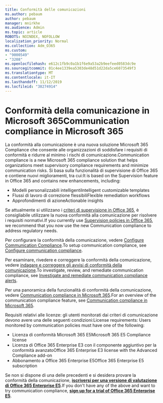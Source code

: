 ```yaml
---
title: Conformità delle comunicazioni
ms.author: pebaum
author: pebaum
manager: mnirkhe
ms.audience: Admin
ms.topic: article
ROBOTS: NOINDEX, NOFOLLOW
localization_priority: Normal
ms.collection: Adm_O365
ms.custom:
- "9000549"
- "3208"
ms.openlocfilehash: e612c1fb9c0a1b1f6e9a53a2b9eefeed0583dc9e
ms.sourcegitcommit: 01c4ee1339ea5303de48d51d22da5ce6073549f3
ms.translationtype: MT
ms.contentlocale: it-IT
ms.lasthandoff: 11/12/2019
ms.locfileid: "38274914"
---
```

# <a name="communication-compliance-in-microsoft-365"></a><span data-ttu-id="ad47a-102">Conformità della comunicazione in Microsoft 365</span><span class="sxs-lookup"><span data-stu-id="ad47a-102">Communication compliance in Microsoft 365</span></span>

<span data-ttu-id="ad47a-103">La conformità alla comunicazione è una nuova soluzione Microsoft 365 Compliance che consente alle organizzazioni di soddisfare i requisiti di conformità e ridurre al minimo i rischi di comunicazione.</span><span class="sxs-lookup"><span data-stu-id="ad47a-103">Communication compliance is a new Microsoft 365 compliance solution that helps organizations meet supervisory compliance requirements and minimize communication risks.</span></span> <span data-ttu-id="ad47a-104">Si basa sulla funzionalità di supervisione di Office 365 e contiene nuovi miglioramenti, tra cui:</span><span class="sxs-lookup"><span data-stu-id="ad47a-104">It is based on the Supervision feature in Office 365 and contains new enhancements, including:</span></span>

- <span data-ttu-id="ad47a-105">Modelli personalizzabili intelligenti</span><span class="sxs-lookup"><span data-stu-id="ad47a-105">Intelligent customizable templates</span></span>
- <span data-ttu-id="ad47a-106">Flussi di lavoro di correzione flessibili</span><span class="sxs-lookup"><span data-stu-id="ad47a-106">Flexible remediation workflows</span></span>
- <span data-ttu-id="ad47a-107">Approfondimenti di azione</span><span class="sxs-lookup"><span data-stu-id="ad47a-107">Actionable insights</span></span>

<span data-ttu-id="ad47a-108">Se attualmente si utilizzano i [criteri di supervisione in Office 365](https://docs.microsoft.com/microsoft-365/compliance/supervision-policies), è consigliabile utilizzare la nuova conformità alla comunicazione per risolvere i requisiti normativi.</span><span class="sxs-lookup"><span data-stu-id="ad47a-108">If you currently use [Supervision policies in Office 365](https://docs.microsoft.com/microsoft-365/compliance/supervision-policies), we recommend that you now use the new Communication compliance to address regulatory needs.</span></span>

<span data-ttu-id="ad47a-109">Per configurare la conformità della comunicazione, vedere [Configure Communication Compliance](https://docs.microsoft.com/microsoft-365/compliance/communication-compliance-configure).</span><span class="sxs-lookup"><span data-stu-id="ad47a-109">To setup communication compliance, see [Configure communication compliance](https://docs.microsoft.com/microsoft-365/compliance/communication-compliance-configure).</span></span>

<span data-ttu-id="ad47a-110">Per esaminare, rivedere e correggere la conformità della comunicazione, vedere [indagare e correggere gli avvisi di conformità della comunicazione](https://docs.microsoft.com/microsoft-365/compliance/communication-compliance-investigate-remediate).</span><span class="sxs-lookup"><span data-stu-id="ad47a-110">To investigate, review, and remediate communication compliance, see [Investigate and remediate communication compliance alerts](https://docs.microsoft.com/microsoft-365/compliance/communication-compliance-investigate-remediate).</span></span>

<span data-ttu-id="ad47a-111">Per una panoramica della funzionalità di conformità della comunicazione, vedere [Communication compliance in Microsoft 365](https://docs.microsoft.com/microsoft-365/compliance/communication-compliance).</span><span class="sxs-lookup"><span data-stu-id="ad47a-111">For an overview of the communication compliance feature, see [Communication compliance in Microsoft 365](https://docs.microsoft.com/microsoft-365/compliance/communication-compliance).</span></span>

<span data-ttu-id="ad47a-112">Requisiti relativi alle licenze: gli utenti monitorati dai criteri di comunicazione devono avere una delle seguenti condizioni:</span><span class="sxs-lookup"><span data-stu-id="ad47a-112">License requirements: Users monitored by communication policies must have one of the following:</span></span>

- <span data-ttu-id="ad47a-113">Licenza di conformità Microsoft 365 E5</span><span class="sxs-lookup"><span data-stu-id="ad47a-113">Microsoft 365 E5 Compliance license</span></span>
- <span data-ttu-id="ad47a-114">Licenza di Office 365 Enterprise E3 con il componente aggiuntivo per la conformità avanzato</span><span class="sxs-lookup"><span data-stu-id="ad47a-114">Office 365 Enterprise E3 license with the Advanced Compliance add-on</span></span>
- <span data-ttu-id="ad47a-115">Abbonamento a Office 365 Enterprise E5</span><span class="sxs-lookup"><span data-stu-id="ad47a-115">Office 365 Enterprise E5 subscription</span></span>

<span data-ttu-id="ad47a-116">Se non si dispone di una delle precedenti e si desidera provare la conformità della comunicazione, **[iscriversi per una versione di valutazione di Office 365 Enterprise E5](https://go.microsoft.com/fwlink/p/?LinkID=698279)**.</span><span class="sxs-lookup"><span data-stu-id="ad47a-116">If you don't have any of the above and want to try communication compliance, **[sign up for a trial of Office 365 Enterprise E5](https://go.microsoft.com/fwlink/p/?LinkID=698279)**.</span></span>